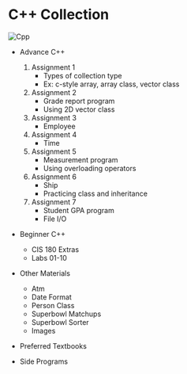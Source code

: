 # C++ Collection

![Cpp](https://github.com/QuestCode/cpp-collection/blob/master/other-materials/images/cpp_logo.png "Dont't quit!")

* Advance C++
    1. Assignment 1
        * Types of collection type
        * Ex: c-style array, array class, vector class
    2. Assignment 2
        * Grade report program
        * Using 2D vector class
    3. Assignment 3
        * Employee 
    4. Assignment 4
        * Time
    5. Assignment 5
        * Measurement program
        * Using overloading operators
    6.  Assignment 6
        * Ship
        * Practicing class and inheritance
    7. Assignment 7
        * Student GPA program
        * File I/O

* Beginner C++
    * CIS 180 Extras
    * Labs 01-10

* Other Materials
    * Atm
    * Date Format
    * Person Class
    * Superbowl Matchups   
    * Superbowl Sorter
    * Images

* Preferred Textbooks

* Side Programs
